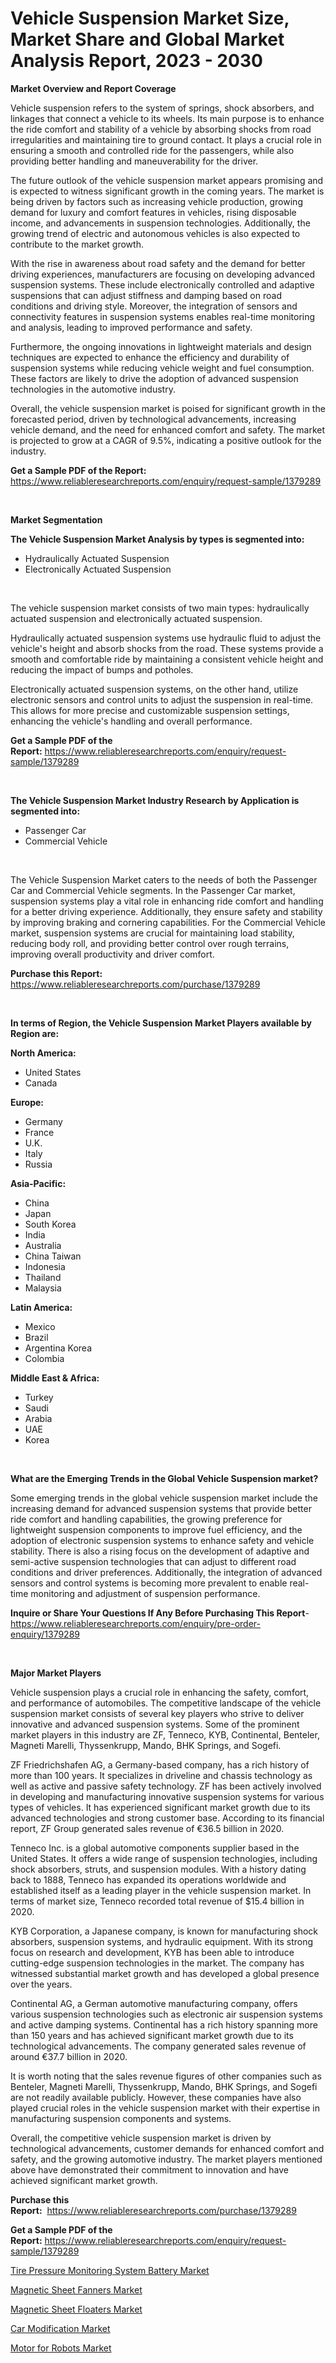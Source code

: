 <p><h1>Vehicle Suspension Market Size, Market Share and Global Market Analysis Report, 2023 - 2030</h1></p><p><strong>Market Overview and Report Coverage</strong></p>
<p><p>Vehicle suspension refers to the system of springs, shock absorbers, and linkages that connect a vehicle to its wheels. Its main purpose is to enhance the ride comfort and stability of a vehicle by absorbing shocks from road irregularities and maintaining tire to ground contact. It plays a crucial role in ensuring a smooth and controlled ride for the passengers, while also providing better handling and maneuverability for the driver.</p><p>The future outlook of the vehicle suspension market appears promising and is expected to witness significant growth in the coming years. The market is being driven by factors such as increasing vehicle production, growing demand for luxury and comfort features in vehicles, rising disposable income, and advancements in suspension technologies. Additionally, the growing trend of electric and autonomous vehicles is also expected to contribute to the market growth.</p><p>With the rise in awareness about road safety and the demand for better driving experiences, manufacturers are focusing on developing advanced suspension systems. These include electronically controlled and adaptive suspensions that can adjust stiffness and damping based on road conditions and driving style. Moreover, the integration of sensors and connectivity features in suspension systems enables real-time monitoring and analysis, leading to improved performance and safety.</p><p>Furthermore, the ongoing innovations in lightweight materials and design techniques are expected to enhance the efficiency and durability of suspension systems while reducing vehicle weight and fuel consumption. These factors are likely to drive the adoption of advanced suspension technologies in the automotive industry.</p><p>Overall, the vehicle suspension market is poised for significant growth in the forecasted period, driven by technological advancements, increasing vehicle demand, and the need for enhanced comfort and safety. The market is projected to grow at a CAGR of 9.5%, indicating a positive outlook for the industry.</p></p>
<p><strong>Get a Sample PDF of the Report:</strong> <a href="https://www.reliableresearchreports.com/enquiry/request-sample/1379289">https://www.reliableresearchreports.com/enquiry/request-sample/1379289</a></p>
<p>&nbsp;</p>
<p><strong>Market Segmentation</strong></p>
<p><strong>The Vehicle Suspension Market Analysis by types is segmented into:</strong></p>
<p><ul><li>Hydraulically Actuated Suspension</li><li>Electronically Actuated Suspension</li></ul></p>
<p>&nbsp;</p>
<p><p>The vehicle suspension market consists of two main types: hydraulically actuated suspension and electronically actuated suspension. </p><p>Hydraulically actuated suspension systems use hydraulic fluid to adjust the vehicle's height and absorb shocks from the road. These systems provide a smooth and comfortable ride by maintaining a consistent vehicle height and reducing the impact of bumps and potholes.</p><p>Electronically actuated suspension systems, on the other hand, utilize electronic sensors and control units to adjust the suspension in real-time. This allows for more precise and customizable suspension settings, enhancing the vehicle's handling and overall performance.</p></p>
<p><strong>Get a Sample PDF of the Report:</strong>&nbsp;<a href="https://www.reliableresearchreports.com/enquiry/request-sample/1379289">https://www.reliableresearchreports.com/enquiry/request-sample/1379289</a></p>
<p>&nbsp;</p>
<p><strong>The Vehicle Suspension Market Industry Research by Application is segmented into:</strong></p>
<p><ul><li>Passenger Car</li><li>Commercial Vehicle</li></ul></p>
<p>&nbsp;</p>
<p><p>The Vehicle Suspension Market caters to the needs of both the Passenger Car and Commercial Vehicle segments. In the Passenger Car market, suspension systems play a vital role in enhancing ride comfort and handling for a better driving experience. Additionally, they ensure safety and stability by improving braking and cornering capabilities. For the Commercial Vehicle market, suspension systems are crucial for maintaining load stability, reducing body roll, and providing better control over rough terrains, improving overall productivity and driver comfort.</p></p>
<p><strong>Purchase this Report:</strong>&nbsp; <a href="https://www.reliableresearchreports.com/purchase/1379289">https://www.reliableresearchreports.com/purchase/1379289</a></p>
<p>&nbsp;</p>
<p><strong>In terms of Region, the Vehicle Suspension Market Players available by Region are:</strong></p>
<p>
    <p> <strong> North America: </strong>
        <ul>
            <li>United States</li>
            <li>Canada</li>
        </ul>
        </p> 
    <p> <strong> Europe: </strong>
        <ul>
            <li>Germany</li>
            <li>France</li>
            <li>U.K.</li>
            <li>Italy</li>
            <li>Russia</li>
        </ul>
        </p> 
    <p> <strong> Asia-Pacific: </strong>
        <ul>
            <li>China</li>
            <li>Japan</li>
            <li>South Korea</li>
            <li>India</li>
            <li>Australia</li>
            <li>China Taiwan</li>
            <li>Indonesia</li>
            <li>Thailand</li>
            <li>Malaysia</li>
        </ul>
        </p> 
    <p> <strong> Latin America: </strong>
        <ul>
            <li>Mexico</li>
            <li>Brazil</li>
            <li>Argentina Korea</li>
            <li>Colombia</li>
        </ul>
        </p> 
    <p> <strong> Middle East & Africa: </strong>
        <ul>
            <li>Turkey</li>
            <li>Saudi</li>
            <li>Arabia</li>
            <li>UAE</li>
            <li>Korea</li>
        </ul>
    </p>
    </p>
<p>&nbsp;</p>
<p><strong>What are the Emerging Trends in the Global Vehicle Suspension market?</strong></p>
<p><p>Some emerging trends in the global vehicle suspension market include the increasing demand for advanced suspension systems that provide better ride comfort and handling capabilities, the growing preference for lightweight suspension components to improve fuel efficiency, and the adoption of electronic suspension systems to enhance safety and vehicle stability. There is also a rising focus on the development of adaptive and semi-active suspension technologies that can adjust to different road conditions and driver preferences. Additionally, the integration of advanced sensors and control systems is becoming more prevalent to enable real-time monitoring and adjustment of suspension performance.</p></p>
<p><strong>Inquire or Share Your Questions If Any Before Purchasing This Report</strong>- <a href="https://www.reliableresearchreports.com/enquiry/pre-order-enquiry/1379289">https://www.reliableresearchreports.com/enquiry/pre-order-enquiry/1379289</a></p>
<p>&nbsp;</p>
<p><strong>Major Market Players</strong></p>
<p><p>Vehicle suspension plays a crucial role in enhancing the safety, comfort, and performance of automobiles. The competitive landscape of the vehicle suspension market consists of several key players who strive to deliver innovative and advanced suspension systems. Some of the prominent market players in this industry are ZF, Tenneco, KYB, Continental, Benteler, Magneti Marelli, Thyssenkrupp, Mando, BHK Springs, and Sogefi.</p><p>ZF Friedrichshafen AG, a Germany-based company, has a rich history of more than 100 years. It specializes in driveline and chassis technology as well as active and passive safety technology. ZF has been actively involved in developing and manufacturing innovative suspension systems for various types of vehicles. It has experienced significant market growth due to its advanced technologies and strong customer base. According to its financial report, ZF Group generated sales revenue of €36.5 billion in 2020.</p><p>Tenneco Inc. is a global automotive components supplier based in the United States. It offers a wide range of suspension technologies, including shock absorbers, struts, and suspension modules. With a history dating back to 1888, Tenneco has expanded its operations worldwide and established itself as a leading player in the vehicle suspension market. In terms of market size, Tenneco recorded total revenue of $15.4 billion in 2020.</p><p>KYB Corporation, a Japanese company, is known for manufacturing shock absorbers, suspension systems, and hydraulic equipment. With its strong focus on research and development, KYB has been able to introduce cutting-edge suspension technologies in the market. The company has witnessed substantial market growth and has developed a global presence over the years.</p><p>Continental AG, a German automotive manufacturing company, offers various suspension technologies such as electronic air suspension systems and active damping systems. Continental has a rich history spanning more than 150 years and has achieved significant market growth due to its technological advancements. The company generated sales revenue of around €37.7 billion in 2020.</p><p>It is worth noting that the sales revenue figures of other companies such as Benteler, Magneti Marelli, Thyssenkrupp, Mando, BHK Springs, and Sogefi are not readily available publicly. However, these companies have also played crucial roles in the vehicle suspension market with their expertise in manufacturing suspension components and systems.</p><p>Overall, the competitive vehicle suspension market is driven by technological advancements, customer demands for enhanced comfort and safety, and the growing automotive industry. The market players mentioned above have demonstrated their commitment to innovation and have achieved significant market growth.</p></p>
<p><strong>Purchase this Report:</strong>&nbsp;&nbsp;<a href="https://www.reliableresearchreports.com/purchase/1379289">https://www.reliableresearchreports.com/purchase/1379289</a></p>
<p></p>
<p><strong>Get a Sample PDF of the Report:</strong>&nbsp;<a href="https://www.reliableresearchreports.com/enquiry/request-sample/1379289">https://www.reliableresearchreports.com/enquiry/request-sample/1379289</a></p>
<p><p><a href="https://github.com/mahnoor2003/Market-Research-Report-List-1/blob/main/tire-pressure-monitoring-system-battery-market.md">Tire Pressure Monitoring System Battery Market</a></p><p><a href="https://www.linkedin.com/pulse/magnetic-sheet-fanners-market-research-report-unlocks-1yhwe/">Magnetic Sheet Fanners Market</a></p><p><a href="https://www.linkedin.com/pulse/magnetic-sheet-floaters-market-insights-players-forecast-0grue/">Magnetic Sheet Floaters Market</a></p><p><a href="https://github.com/marloy8/Market-Research-Report-List-1/blob/main/car-modification-market.md">Car Modification Market</a></p><p><a href="https://medium.com/@morgancrist1926/motor-for-robots-market-analysis-its-cagr-market-segmentation-and-global-industry-overview-0fa9ea79f3b9">Motor for Robots Market</a></p></p>